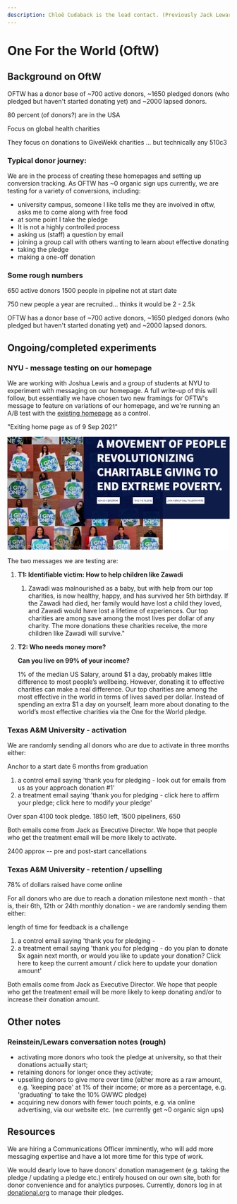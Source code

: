 ```yaml
---
description: Chloë Cudaback is the lead contact. (Previously Jack Lewars)
---
```


# One For the World \(OftW\)

## Background on OftW

OFTW has a donor base of ~700 active donors, ~1650 pledged donors \(who pledged but haven't started donating yet\) and ~2000 lapsed donors.

80 percent \(of donors?\) are in the USA  

Focus on global health charities

They focus  on donations to GiveWekk charities ... but technically any 510c3



### Typical donor journey: 

We are in the process of creating these homepages and setting up conversion tracking. As OFTW has ~0 organic sign ups currently, we are testing for a variety of conversions, including:

* university campus, someone I like tells me they are involved in oftw, asks me to come along with free food
* at some point I take the pledge
* It is not a highly controlled process
* asking us \(staff\) a question by email
* joining a group call with others wanting to learn about effective donating
* taking the pledge
* making a one-off donation 

### Some rough numbers

650 active donors 1500 people in pipeline not at start date 

750 new people a year are recruited... thinks it would be 2 - 2.5k

OFTW has a donor base of ~700 active donors, ~1650 pledged donors \(who pledged but haven't started donating yet\) and ~2000 lapsed donors.

## Ongoing/completed experiments

### NYU - message testing on our homepage

We are working with Joshua Lewis and a group of students at NYU to experiment with messaging on our homepage. A full write-up of this will follow, but essentially we have chosen two new framings for OFTW's message to feature on variations of our homepage, and we're running an A/B test with the [existing homepage](https://www.1fortheworld.org/) as a control. 

"Exiting home page as of  9 Sep 2021"

![](../.gitbook/assets/image%20%288%29.png)

  
  
The two messages we are testing are:

1. **T1: Identifiable victim: How to help children like Zawadi**
   1. Zawadi was malnourished as a baby, but with help from our top charities, is now healthy, happy, and has survived her 5th birthday. If the Zawadi had died, her family would have lost a child they loved, and Zawadi would have lost a lifetime of experiences. Our top charities are among save among the most lives per dollar of any charity. The more donations these charities receive, the more children like Zawadi will survive."
2. **T2: Who needs money more?**

   **Can you live on 99% of your income?**

   1% of the median US Salary, around $1 a day, probably makes little difference to most people’s wellbeing. However, donating it to effective charities can make a real difference. Our top charities are among the most effective in the world in terms of lives saved per dollar. Instead of spending an extra $1 a day on yourself, learn more about donating to the world’s most effective charities via the One for the World pledge.

### 

### Texas A&M University - activation

We are randomly sending all donors who are due to activate in three months either:

Anchor to a start date 6 months from graduation

1. a control email saying 'thank you for pledging - look out for emails from us as your approach donation \#1'
2. a treatment email saying 'thank you for pledging -  click here to affirm your pledge; click here to modify your pledge'

Over span 4100 took pledge. 1850 left, 1500 pipeliners, 650

Both emails come from Jack as Executive Director. We hope that people who get the treatment email will be more likely to activate.

2400 approx -- pre and post-start cancellations

### Texas A&M University - retention  / upselling

78% of dollars raised have come online

For all donors who are due to reach a donation milestone next month - that is, their 6th, 12th or 24th monthly donation - we are randomly sending them either:

length of time for feedback is a challenge

1. a control email saying 'thank you for pledging - 
2. a treatment email saying 'thank you for pledging - do you plan to donate $x again next month, or would you like to update your donation? Click here to keep the current amount / click here to update your donation amount'

Both emails come from Jack as Executive Director. We hope that people who get the treatment email will be more likely to keep donating and/or to increase their donation amount.

## Other notes

### Reinstein/Lewars conversation notes \(rough\)

* activating more donors who took the pledge at university, so that their donations actually start; 
* retaining donors for longer once they activate; 
* upselling donors to give more over time \(either more as a raw amount, e.g. 'keeping pace' at 1% of their income; or more as a percentage, e.g. 'graduating' to take the 10% GWWC pledge\)
* acquiring new donors with fewer touch points, e.g. via online advertising, via our website etc. \(we currently get ~0 organic sign ups\)

## Resources

We are hiring a Communications Officer imminently, who will add more messaging expertise and have a lot more time for this type of work.

We would dearly love to have donors' donation management \(e.g. taking the pledge / updating a pledge etc.\) entirely housed on our own site, both for donor convenience and for analytics purposes. Currently, donors log in at [donational.org](https://donational.org/) to manage their pledges. 

